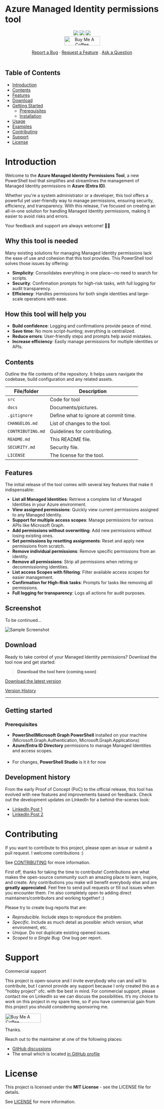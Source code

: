 # Azure Managed Identity permissions tool

<p align="center">
  <a href="https://github.com/michaelmsonne/ManagedIdentityPermissionManager"><img src="https://img.shields.io/github/languages/top/michaelmsonne/ManagedIdentityPermissionManager.svg"></a>
  <a href="https://github.com/michaelmsonne/ManagedIdentityPermissionManager"><img src="https://img.shields.io/github/languages/code-size/michaelmsonne/ManagedIdentityPermissionManager.svg"></a>
  <a href="https://github.com/michaelmsonne/ManagedIdentityPermissionManager"><img src="https://img.shields.io/github/downloads/michaelmsonne/ManagedIdentityPermissionManager/total.svg"></a><br>
  <a href="https://www.buymeacoffee.com/sonnes" target="_blank"><img src="https://cdn.buymeacoffee.com/buttons/v2/default-yellow.png" alt="Buy Me A Coffee" style="height: 30px !important;width: 117px !important;"></a>
</p>

<div align="center">
  <a href="https://github.com/michaelmsonne/ManagedIdentityPermissionManager/issues/new?assignees=&labels=bug&template=01_BUG_REPORT.md&title=bug%3A+">Report a Bug</a>
  ·
  <a href="https://github.com/michaelmsonne/ManagedIdentityPermissionManager/issues/new?assignees=&labels=enhancement&template=02_FEATURE_REQUEST.md&title=feat%3A+">Request a Feature</a>
  .
  <a href="https://github.com/michaelmsonne/ManagedIdentityPermissionManager/discussions">Ask a Question</a>
</div>

<div align="center">
<br />

</div>

## Table of Contents
- [Introduction](#introduction)
- [Contents](#contents)
- [Features](#features)
- [Download](#download)
- [Getting Started](#getting-started)
  - [Prerequisites](#prerequisites)
  - [Installation](#installation)
- [Usage](#usage)
- [Examples](#examples)
- [Contributing](#contributing)
- [Support](#support)
- [License](#license)

# Introduction
Welcome to the **Azure Managed Identity Permissions Tool**, a new PowerShell tool that simplifies and streamlines the management of Managed Identity permissions in **Azure (Entra ID)**.

Whether you're a system administrator or a developer, this tool offers a powerful yet user-friendly way to manage permissions, ensuring security, efficiency, and transparency. With this release, I've focused on creating an all-in-one solution for handling Managed Identity permissions, making it easier to avoid risks and errors.  

Your feedback and support are always welcome! 🤩🤘

## Why this tool is needed
Many existing solutions for managing Managed Identity permissions lack the ease of use and cohesion that this tool provides. This PowerShell tool solves those issues by offering:

- **Simplicity**: Consolidates everything in one place—no need to search for scripts.
- **Security**: Confirmation prompts for high-risk tasks, with full logging for audit transparency.
- **Efficiency**: Handles permissions for both single identities and large-scale operations with ease.

## How this tool will help you
- **Build confidence**: Logging and confirmations provide peace of mind.
- **Save time**: No more script-hunting; everything is centralized.
- **Reduce errors**: User-friendly steps and prompts help avoid mistakes.
- **Increase efficiency**: Easily manage permissions for multiple identities or APIs.

## Contents

Outline the file contents of the repository. It helps users navigate the codebase, build configuration and any related assets.

| File/folder                  | Description                                 |
|------------------------------|---------------------------------------------|
| `src`                        | Code for tool                               |
| `docs`                       | Documents/pictures.                         |
| `.gitignore`                 | Define what to ignore at commit time.       |
| `CHANGELOG.md`               | List of changes to the tool.                |
| `CONTRIBUTING.md`            | Guidelines for contributing.                |
| `README.md`                  | This README file.                           |
| `SECURITY.md`                | Security file.                              |
| `LICENSE`                    | The license for the tool.                   |

## Features
The initial release of the tool comes with several key features that make it indispensable:

- **List all Managed Identities**: Retrieve a complete list of Managed Identities in your Azure environment.
- **View assigned permissions**: Quickly view current permissions assigned to any Managed Identity.
- **Support for multiple access scopes**: Manage permissions for various APIs like Microsoft Graph.
- **Add permissions without overwriting**: Add new permissions without losing existing ones.
- **Set permissions by resetting assignments**: Reset and apply new permissions from scratch.
- **Remove individual permissions**: Remove specific permissions from an identity.
- **Remove all permissions**: Strip all permissions when retiring or decommissioning identities.
- **List access Scopes with filtering**: Filter available access scopes for easier management.
- **Confirmation for High-Risk tasks**: Prompts for tasks like removing all permissions.
- **Full logging for transparency**: Logs all actions for audit purposes.

## Screenshot

To be continued...

![Sample Screenshot](./docs/Managed%20Identity%20Permission%20Manager.png)

## Download
Ready to take control of your Managed Identity permissions? Download the tool now and get started:

> **Download the tool here (coming soon)**

[Download the latest version](../../releases/latest)

[Version History](CHANGELOG.md)

---

## Getting started

### Prerequisites
- **PowerShellMicrosoft Graph PowerShell** installed on your machine (Microsoft.Graph.Authentication, Microsoft.Graph.Applications)
- **Azure/Entra ID Directory** permissions to manage Managed Identities and access scopes.

####
- For changes, **PowerShell Studio** is it it for now

## Development history
From the early Proof of Concept (PoC) to the official release, this tool has evolved with new features and improvements based on feedback. Check out the development updates on LinkedIn for a behind-the-scenes look:

- [LinkedIn Post 1](https://www.linkedin.com/feed/update/urn:li:activity:7253164999236329472/)
- [LinkedIn Post 2](https://www.linkedin.com/feed/update/urn:li:activity:7254182659118030848/)

# Contributing
If you want to contribute to this project, please open an issue or submit a pull request. I welcome contributions :)

See [CONTRIBUTING](CONTRIBUTING) for more information.

First off, thanks for taking the time to contribute! Contributions are what makes the open-source community such an amazing place to learn, inspire, and create. Any contributions you make will benefit everybody else and are **greatly appreciated**.
Feel free to send pull requests or fill out issues when you encounter them. I'm also completely open to adding direct maintainers/contributors and working together! :)

Please try to create bug reports that are:

- _Reproducible._ Include steps to reproduce the problem.
- _Specific._ Include as much detail as possible: which version, what environment, etc.
- _Unique._ Do not duplicate existing opened issues.
- _Scoped to a Single Bug._ One bug per report.

# Support

Commercial support

This project is open-source and I invite everybody who can and will to contribute, but I cannot provide any support because I only created this as a "hobby project" ofc. with tbe best in mind. For commercial support, please contact me on LinkedIn so we can discuss the possibilities. It’s my choice to work on this project in my spare time, so if you have commercial gain from this project you should considering sponsoring me.

<a href="https://www.buymeacoffee.com/sonnes" target="_blank"><img src="https://cdn.buymeacoffee.com/buttons/v2/default-yellow.png" alt="Buy Me A Coffee" style="height: 30px !important;width: 117px !important;"></a>

Thanks.

Reach out to the maintainer at one of the following places:

- [GitHub discussions](https://github.com/michaelmsonne/ManagedIdentityPermissionManager/discussions)
- The email which is located [in GitHub profile](https://github.com/michaelmsonne)

# License
This project is licensed under the **MIT License** - see the LICENSE file for details.

See [LICENSE](LICENSE) for more information.
